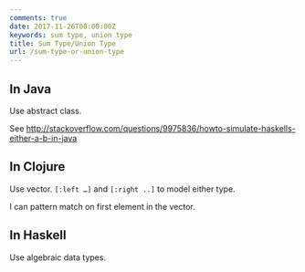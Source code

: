 ```yaml
---
comments: true
date: 2017-11-26T00:00:00Z
keywords: sum type, union type
title: Sum Type/Union Type
url: /sum-type-or-union-type
---
```


## In Java
Use abstract class. 

See http://stackoverflow.com/questions/9975836/howto-simulate-haskells-either-a-b-in-java

## In Clojure

Use vector. `[:left …]` and `[:right ..]` to model either type. 

I can pattern match on first element in the vector.

## In Haskell
Use algebraic data types.